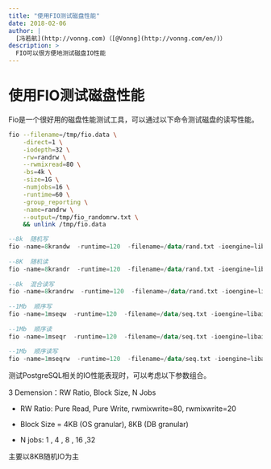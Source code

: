 ```yaml
---
title: "使用FIO测试磁盘性能"
date: 2018-02-06
author: |
  [冯若航](http://vonng.com)（[@Vonng](http://vonng.com/en/)）
description: >
  FIO可以很方便地测试磁盘IO性能
---
```


# 使用FIO测试磁盘性能

Fio是一个很好用的磁盘性能测试工具，可以通过以下命令测试磁盘的读写性能。

```bash
fio --filename=/tmp/fio.data \
    -direct=1 \
    -iodepth=32 \
    -rw=randrw \
    --rwmixread=80 \
    -bs=4k \
    -size=1G \
    -numjobs=16 \
    -runtime=60 \
    -group_reporting \
    -name=randrw \
    --output=/tmp/fio_randomrw.txt \
    && unlink /tmp/fio.data
```



```sql
--8k  随机写
fio -name=8krandw  -runtime=120  -filename=/data/rand.txt -ioengine=libaio -direct=1  -bs=8K  -size=10g  -iodepth=128  -numjobs=1  -rw=randwrite -group_reporting -time_based
  
--8K  随机读
fio -name=8krandr  -runtime=120  -filename=/data/rand.txt -ioengine=libaio -direct=1  -bs=8K  -size=10g  -iodepth=128  -numjobs=1  -rw=randread -group_reporting -time_based
  
--8k  混合读写
fio -name=8krandrw  -runtime=120  -filename=/data/rand.txt -ioengine=libaio -direct=1  -bs=8k  -size=10g  -iodepth=128  -numjobs=1  -rw=randrw -rwmixwrite=30  -group_reporting -time_based
   
--1Mb  顺序写
fio -name=1mseqw  -runtime=120  -filename=/data/seq.txt -ioengine=libaio -direct=1  -bs=1024k  -size=20g  -iodepth=128  -numjobs=1  -rw=write -group_reporting -time_based
  
--1Mb  顺序读
fio -name=1mseqr  -runtime=120  -filename=/data/seq.txt -ioengine=libaio -direct=1  -bs=1024k  -size=20g  -iodepth=128  -numjobs=1  -rw=read -group_reporting -time_based
  
--1Mb  顺序读写
fio -name=1mseqrw  -runtime=120  -filename=/data/seq.txt -ioengine=libaio -direct=1  -bs=1024k  -size=20g  -iodepth=128  -numjobs=1  -rw=rw -rwmixwrite=30  -group_reporting -time_based
```



测试PostgreSQL相关的IO性能表现时，可以考虑以下参数组合。

3 Demension：RW Ratio, Block Size, N Jobs

* RW Ratio:  Pure Read, Pure Write, rwmixwrite=80, rwmixwrite=20

* Block Size = 4KB (OS granular), 8KB (DB granular)
* N jobs: 1 , 4 , 8 , 16 ,32

主要以8KB随机IO为主